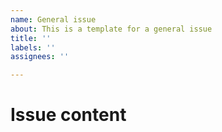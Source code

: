 ```yaml
---
name: General issue
about: This is a template for a general issue
title: ''
labels: ''
assignees: ''

---
```


# Issue content

